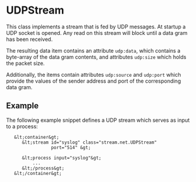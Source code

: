 UDPStream
=========

This class implements a stream that is fed by UDP messages. At
startup a UDP socket is opened. Any read on this stream will block
until a data gram has been received.

The resulting data item contains an attribute `udp:data`, which contains
a byte-array of the data gram contents, and attributes `udp:size` which
holds the packet size.

Additionally, the items contain attributes `udp:source` and `udp:port`
which provide the values of the sender address and port of the corresponding
data gram.


Example
-------

The following example snippet defines a UDP stream which serves as input
to a process:

       &lt;container&gt;
          &lt;stream id="syslog" class="stream.net.UDPStream"
                     port="514" &gt;

          &lt;process input="syslog"&gt;
              ...
          &lt;/process&gt;
       &lt;/container&gt;
